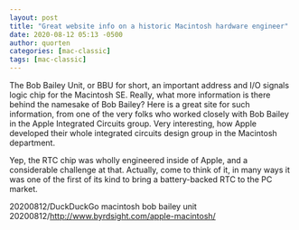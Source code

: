 ```yaml
---
layout: post
title: "Great website info on a historic Macintosh hardware engineer"
date: 2020-08-12 05:13 -0500
author: quorten
categories: [mac-classic]
tags: [mac-classic]
---
```


The Bob Bailey Unit, or BBU for short, an important address and I/O
signals logic chip for the Macintosh SE.  Really, what more
information is there behind the namesake of Bob Bailey?  Here is a
great site for such information, from one of the very folks who worked
closely with Bob Bailey in the Apple Integrated Circuits group.  Very
interesting, how Apple developed their whole integrated circuits
design group in the Macintosh department.

Yep, the RTC chip was wholly engineered inside of Apple, and a
considerable challenge at that.  Actually, come to think of it, in
many ways it was one of the first of its kind to bring a
battery-backed RTC to the PC market.

20200812/DuckDuckGo macintosh bob bailey unit  
20200812/http://www.byrdsight.com/apple-macintosh/
